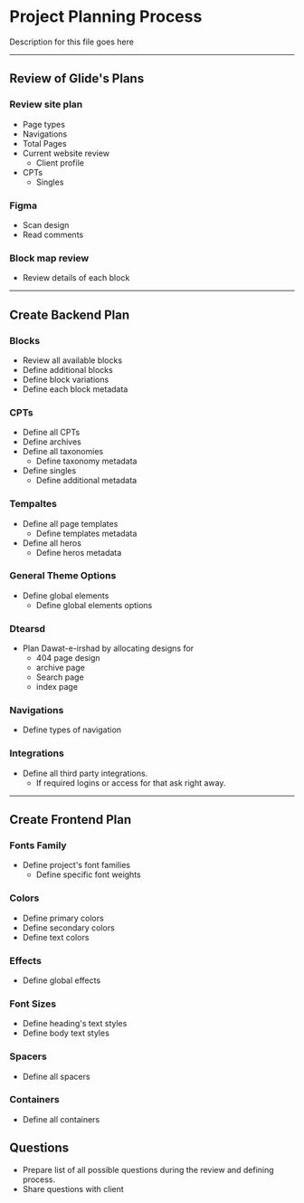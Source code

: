# Project Planning Process

Description for this file goes here

-------------------------------------------------------

## Review of Glide's Plans

### Review site plan

* Page types
* Navigations
* Total Pages
* Current website review
  * Client profile
* CPTs
  * Singles

### Figma

* Scan design
* Read comments

### Block map review

* Review details of each block

---

## Create Backend Plan

### Blocks

* Review all available blocks
* Define additional blocks
* Define block variations
* Define each block metadata

### CPTs

* Define all CPTs
* Define archives
* Define all taxonomies
  * Define taxonomy metadata
* Define singles
  * Define additional metadata

### Tempaltes

* Define all page templates
  * Define templates metadata
* Define all heros
  * Define heros metadata

### General Theme Options

* Define global elements
  * Define global elements options

### Dtearsd

* Plan Dawat-e-irshad by allocating designs for
  * 404 page design
  * archive page
  * Search page
  * index page

### Navigations

* Define types of navigation

### Integrations

* Define all third party integrations.
  * If required logins or access for that ask right away.

---

## Create Frontend Plan

### Fonts Family

* Define project's font families
  * Define specific font weights

### Colors

* Define primary colors
* Define secondary colors
* Define text colors

### Effects

* Define global effects

### Font Sizes

* Define heading's text styles
* Define body text styles

### Spacers

* Define all spacers

### Containers

* Define all containers

## Questions

* Prepare list of all possible questions during the review and defining process.
* Share questions with client
